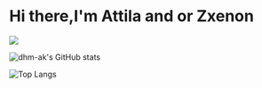 # Hi there,I'm Attila and or Zxenon

<img src="https://github-readme-stats.vercel.app/api?username=dhm-ak&show_icons=true&theme=radical" />

![dhm-ak's GitHub stats](https://github-readme-stats.vercel.app/api?username=dhm-ak&show_icons=true&theme=radical)


![Top Langs](https://github-readme-stats.vercel.app/api/top-langs/?username=dhm-ak&layout=compact&theme=radical)

